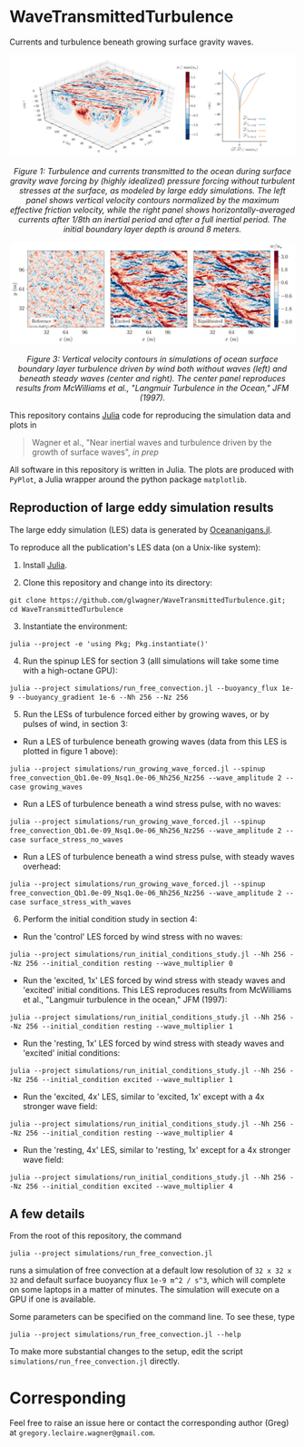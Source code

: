 # WaveTransmittedTurbulence

Currents and turbulence beneath growing surface gravity waves.

![wave-driven-turbulence](figures/figure_1.png)

<p align="center">
<i> Figure 1: Turbulence and currents transmitted to the ocean during surface gravity wave forcing by (highly idealized) pressure forcing without turbulent stresses at the surface, as modeled by large eddy simulations. The left panel shows vertical velocity contours normalized by the maximum effective friction velocity, while the right panel shows horizontally-averaged currents after 1/8th an inertial period and after a full inertial period. The initial boundary layer depth is around 8 meters.</i>
</p>

![vertical_velocity](figures/figure_3.png)

<p align="center">
<i> Figure 3: Vertical velocity contours in simulations of ocean surface boundary layer turbulence driven by wind both without waves (left) and beneath steady waves (center and right). The center panel reproduces results from McWilliams et al., "Langmuir Turbulence in the Ocean," JFM (1997).</i>
</p>

This repository contains [Julia](https://julialang.org) code for reproducing the simulation data and plots in 

> Wagner et al., "Near inertial waves and turbulence driven by the growth of surface waves", _in prep_

All software in this repository is written in Julia. The plots are produced with `PyPlot`, a Julia wrapper around the python package `matplotlib`.

## Reproduction of large eddy simulation results

The large eddy simulation (LES) data is generated by [Oceananigans.jl](https://github.com/climate-machine/Oceananigans.jl).

To reproduce all the publication's LES data (on a Unix-like system):

1. Install [Julia](https://julialang.org).

2. Clone this repository and change into its directory: 

```
git clone https://github.com/glwagner/WaveTransmittedTurbulence.git; cd WaveTransmittedTurbulence
```

3. Instantiate the environment: 

```
julia --project -e 'using Pkg; Pkg.instantiate()'
```

4. Run the spinup LES for section 3 (alll simulations will take some time with a high-octane GPU):

  ```
  julia --project simulations/run_free_convection.jl --buoyancy_flux 1e-9 --buoyancy_gradient 1e-6 --Nh 256 --Nz 256
  ```
  
5. Run the LESs of turbulence forced either by growing waves, or by pulses of wind, in section 3:

  * Run a LES of turbulence beneath growing waves (data from this LES is plotted in figure 1 above):
  
  ```
  julia --project simulations/run_growing_wave_forced.jl --spinup free_convection_Qb1.0e-09_Nsq1.0e-06_Nh256_Nz256 --wave_amplitude 2 --case growing_waves
  ```
  
  * Run a LES of turbulence beneath a wind stress pulse, with no waves:
  
  ```
  julia --project simulations/run_growing_wave_forced.jl --spinup free_convection_Qb1.0e-09_Nsq1.0e-06_Nh256_Nz256 --wave_amplitude 2 --case surface_stress_no_waves
  ```
  
  * Run a LES of turbulence beneath a wind stress pulse, with steady waves overhead:
  
  ```
  julia --project simulations/run_growing_wave_forced.jl --spinup free_convection_Qb1.0e-09_Nsq1.0e-06_Nh256_Nz256 --wave_amplitude 2 --case surface_stress_with_waves
  ```
 
6. Perform the initial condition study in section 4:

  * Run the 'control' LES forced by wind stress with no waves:
  
  ```
  julia --project simulations/run_initial_conditions_study.jl --Nh 256 --Nz 256 --initial_condition resting --wave_multiplier 0
  ```
  
  * Run the 'excited, 1x' LES forced by wind stress with steady waves and 'excited' initial conditions. This LES reproduces results from McWilliams et al., "Langmuir turbulence in the ocean," JFM (1997):
  
  ```
  julia --project simulations/run_initial_conditions_study.jl --Nh 256 --Nz 256 --initial_condition resting --wave_multiplier 1
  ```
  
  * Run the 'resting, 1x' LES forced by wind stress with steady waves and 'excited' initial conditions:
  
  ```
  julia --project simulations/run_initial_conditions_study.jl --Nh 256 --Nz 256 --initial_condition excited --wave_multiplier 1
  ```
  
  * Run the 'excited, 4x' LES, similar to 'excited, 1x' except with a 4x stronger wave field:
  
  ```
  julia --project simulations/run_initial_conditions_study.jl --Nh 256 --Nz 256 --initial_condition resting --wave_multiplier 4
  ```
  
  * Run the 'resting, 4x' LES, similar to 'resting, 1x' except for a 4x stronger wave field:
  
  ```
  julia --project simulations/run_initial_conditions_study.jl --Nh 256 --Nz 256 --initial_condition excited --wave_multiplier 4
  ```

## A few details

From the root of this repository, the command

```
julia --project simulations/run_free_convection.jl
```

runs a simulation of free convection at a default low resolution of `32 x 32 x 32` and default surface buoyancy flux `1e-9 m^2 / s^3`, which will complete on some laptops in a matter of minutes.
The simulation will execute on a GPU if one is available.

Some parameters can be specified on the command line.
To see these, type

```
julia --project simulations/run_free_convection.jl --help
```

To make more substantial changes to the setup, edit the script `simulations/run_free_convection.jl` directly.


# Corresponding

Feel free to raise an issue here or contact the corresponding author (Greg) at `gregory.leclaire.wagner@gmail.com`.
